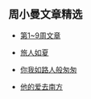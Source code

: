 ## 周小曼文章精选

- [第1~9周文章](/week1-9.html)

- [旅人如夏](/zxm/lvren.html)

- [你我如路人般匆匆](/luren.html)

- [他的爱去南方](/nanfang.html)

  

